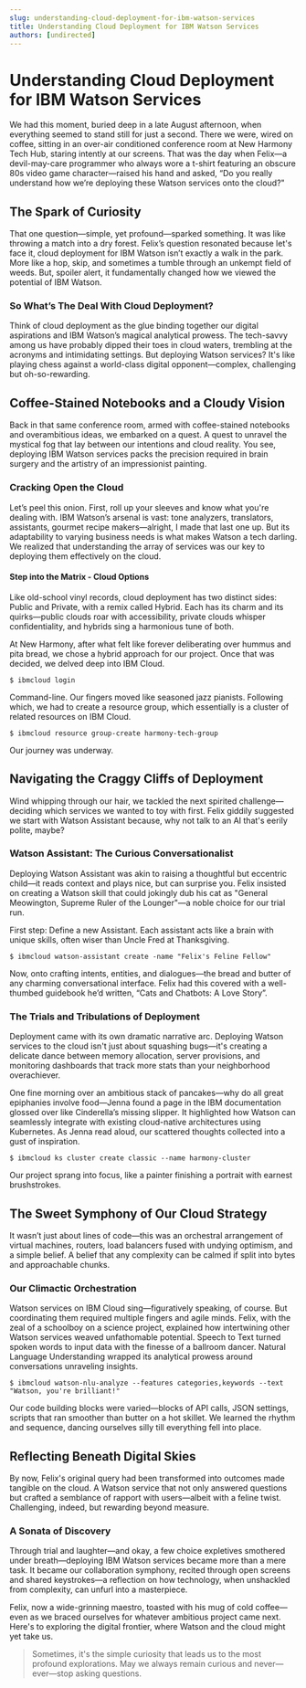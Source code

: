 ```yaml
---
slug: understanding-cloud-deployment-for-ibm-watson-services
title: Understanding Cloud Deployment for IBM Watson Services
authors: [undirected]
---
```



# Understanding Cloud Deployment for IBM Watson Services

We had this moment, buried deep in a late August afternoon, when everything seemed to stand still for just a second. There we were, wired on coffee, sitting in an over-air conditioned conference room at New Harmony Tech Hub, staring intently at our screens. That was the day when Felix—a devil-may-care programmer who always wore a t-shirt featuring an obscure 80s video game character—raised his hand and asked, “Do you really understand how we’re deploying these Watson services onto the cloud?"

## The Spark of Curiosity

That one question—simple, yet profound—sparked something. It was like throwing a match into a dry forest. Felix’s question resonated because let's face it, cloud deployment for IBM Watson isn’t exactly a walk in the park. More like a hop, skip, and sometimes a tumble through an unkempt field of weeds. But, spoiler alert, it fundamentally changed how we viewed the potential of IBM Watson.

### So What’s The Deal With Cloud Deployment?

Think of cloud deployment as the glue binding together our digital aspirations and IBM Watson’s magical analytical prowess. The tech-savvy among us have probably dipped their toes in cloud waters, trembling at the acronyms and intimidating settings. But deploying Watson services? It's like playing chess against a world-class digital opponent—complex, challenging but oh-so-rewarding.

## Coffee-Stained Notebooks and a Cloudy Vision

Back in that same conference room, armed with coffee-stained notebooks and overambitious ideas, we embarked on a quest. A quest to unravel the mystical fog that lay between our intentions and cloud reality. You see, deploying IBM Watson services packs the precision required in brain surgery and the artistry of an impressionist painting.

### Cracking Open the Cloud

Let’s peel this onion. First, roll up your sleeves and know what you're dealing with. IBM Watson’s arsenal is vast: tone analyzers, translators, assistants, gourmet recipe makers—alright, I made that last one up. But its adaptability to varying business needs is what makes Watson a tech darling. We realized that understanding the array of services was our key to deploying them effectively on the cloud. 

#### Step into the Matrix - Cloud Options

Like old-school vinyl records, cloud deployment has two distinct sides: Public and Private, with a remix called Hybrid. Each has its charm and its quirks—public clouds roar with accessibility, private clouds whisper confidentiality, and hybrids sing a harmonious tune of both.

At New Harmony, after what felt like forever deliberating over hummus and pita bread, we chose a hybrid approach for our project. Once that was decided, we delved deep into IBM Cloud.

```shell
$ ibmcloud login
```

Command-line. Our fingers moved like seasoned jazz pianists. Following which, we had to create a resource group, which essentially is a cluster of related resources on IBM Cloud.

```shell
$ ibmcloud resource group-create harmony-tech-group
```

Our journey was underway.

## Navigating the Craggy Cliffs of Deployment

Wind whipping through our hair, we tackled the next spirited challenge—deciding which services we wanted to toy with first. Felix giddily suggested we start with Watson Assistant because, why not talk to an AI that's eerily polite, maybe?

### Watson Assistant: The Curious Conversationalist

Deploying Watson Assistant was akin to raising a thoughtful but eccentric child—it reads context and plays nice, but can surprise you. Felix insisted on creating a Watson skill that could jokingly dub his cat as "General Meowington, Supreme Ruler of the Lounger"—a noble choice for our trial run.

First step: Define a new Assistant. Each assistant acts like a brain with unique skills, often wiser than Uncle Fred at Thanksgiving.

```shell
$ ibmcloud watson-assistant create -name "Felix's Feline Fellow"
```

Now, onto crafting intents, entities, and dialogues—the bread and butter of any charming conversational interface. Felix had this covered with a well-thumbed guidebook he’d written, “Cats and Chatbots: A Love Story”.

### The Trials and Tribulations of Deployment

Deployment came with its own dramatic narrative arc. Deploying Watson services to the cloud isn't just about squashing bugs—it's creating a delicate dance between memory allocation, server provisions, and monitoring dashboards that track more stats than your neighborhood overachiever.

One fine morning over an ambitious stack of pancakes—why do all great epiphanies involve food—Jenna found a page in the IBM documentation glossed over like Cinderella’s missing slipper. It highlighted how Watson can seamlessly integrate with existing cloud-native architectures using Kubernetes. As Jenna read aloud, our scattered thoughts collected into a gust of inspiration. 

```shell
$ ibmcloud ks cluster create classic --name harmony-cluster
```

Our project sprang into focus, like a painter finishing a portrait with earnest brushstrokes.

## The Sweet Symphony of Our Cloud Strategy

It wasn’t just about lines of code—this was an orchestral arrangement of virtual machines, routers, load balancers fused with undying optimism, and a simple belief. A belief that any complexity can be calmed if split into bytes and approachable chunks. 

### Our Climactic Orchestration

Watson services on IBM Cloud sing—figuratively speaking, of course. But coordinating them required multiple fingers and agile minds. Felix, with the zeal of a schoolboy on a science project, explained how intertwining other Watson services weaved unfathomable potential. Speech to Text turned spoken words to input data with the finesse of a ballroom dancer. Natural Language Understanding wrapped its analytical prowess around conversations unraveling insights.

```shell
$ ibmcloud watson-nlu-analyze --features categories,keywords --text "Watson, you're brilliant!"
```

Our code building blocks were varied—blocks of API calls, JSON settings, scripts that ran smoother than butter on a hot skillet. We learned the rhythm and sequence, dancing ourselves silly till everything fell into place.

## Reflecting Beneath Digital Skies

By now, Felix's original query had been transformed into outcomes made tangible on the cloud. A Watson service that not only answered questions but crafted a semblance of rapport with users—albeit with a feline twist. Challenging, indeed, but rewarding beyond measure.

### A Sonata of Discovery

Through trial and laughter—and okay, a few choice expletives smothered under breath—deploying IBM Watson services became more than a mere task. It became our collaboration symphony, recited through open screens and shared keystrokes—a reflection on how technology, when unshackled from complexity, can unfurl into a masterpiece.

Felix, now a wide-grinning maestro, toasted with his mug of cold coffee—even as we braced ourselves for whatever ambitious project came next. Here's to exploring the digital frontier, where Watson and the cloud might yet take us.

> Sometimes, it's the simple curiosity that leads us to the most profound explorations. May we always remain curious and never—ever—stop asking questions.